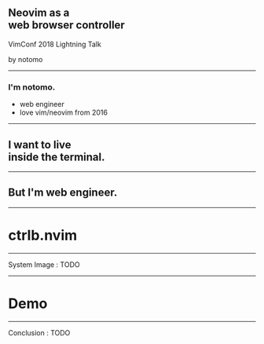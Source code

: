 ## Neovim as a <br>web browser controller

<p class="title-footer">VimConf 2018 Lightning Talk</p>
<p class="title-footer">by notomo</p>

---

### I'm <span class="pink">n</span>otomo.

- <span class="list-element">web engineer</span>
- <span class="list-element">love vim/neovim from 2016</span>

---

## I want to live <br>inside the terminal<span class="dot">.</span>

---

## But I'm web engineer<span class="dot">.</span>

---

# ctrlb.nvim

---

System Image : TODO

---

# Demo

---

Conclusion : TODO
